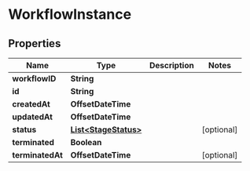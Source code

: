 

# WorkflowInstance


## Properties

| Name | Type | Description | Notes |
|------------ | ------------- | ------------- | -------------|
|**workflowID** | **String** |  |  |
|**id** | **String** |  |  |
|**createdAt** | **OffsetDateTime** |  |  |
|**updatedAt** | **OffsetDateTime** |  |  |
|**status** | [**List&lt;StageStatus&gt;**](StageStatus.md) |  |  [optional] |
|**terminated** | **Boolean** |  |  |
|**terminatedAt** | **OffsetDateTime** |  |  [optional] |



